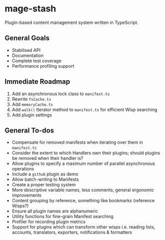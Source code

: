 # mage-stash

Plugin-based content management system written in TypeScript.

## General Goals

- Stabilised API
- Documentation
- Complete test coverage
- Performance profiling support

## Immediate Roadmap

1. Add an asynchronous lock class to `manifest.ts`
2. Rewrite `fsCache.ts`
3. Add `memoryCache.ts`
4. Add `walk()` Iterator method to `manifest.ts` for efficient Wisp searching
5. Add plugin settings

## General To-dos

- Compensate for removed manifests when iterating over them in `manifest.ts`
- Consider the extent to which Handlers own their plugins; should plugins be removed when their handler is?
- Allow plugins to specify a maximum number of parallel asynchronous operations
- Include a `github` plugin as demo
- Allow batch-writing to Manifests
- Create a proper testing system
- More descriptive variable names, less comments, general ergonomic improvements
- Content grouping by reference, something like bookmarks (reference Wisps?)
- Ensure all plugin names are alphanumeric
- Utility functions for fine-grain Manifest searching
- Profiler for recording plugin metrics
- Support for plugins which can transform other wisps i.e. reading lists, accounts, translators, exporters, notifications & formatters
